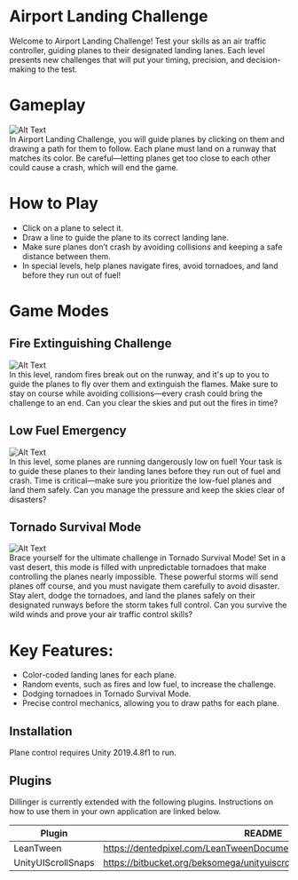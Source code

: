 # Airport Landing Challenge
Welcome to Airport Landing Challenge! Test your skills as an air traffic controller, guiding planes to their designated landing lanes. Each level presents new challenges that will put your timing, precision, and decision-making to the test.

# Gameplay
![Alt Text](https://i.giphy.com/media/v1.Y2lkPTc5MGI3NjExejJ1NXF5YXBtbGYwZWtkNmg5c3poaG82bTIxM2c2eWZocHNpcnFseCZlcD12MV9pbnRlcm5hbF9naWZfYnlfaWQmY3Q9Zw/tdQQoOr4dnOWted3rn/giphy.gif)\
In Airport Landing Challenge, you will guide planes by clicking on them and drawing a path for them to follow. Each plane must land on a runway that matches its color. Be careful—letting planes get too close to each other could cause a crash, which will end the game.

# How to Play
- Click on a plane to select it.
- Draw a line to guide the plane to its correct landing lane.
- Make sure planes don’t crash by avoiding collisions and keeping a safe distance between them.
- In special levels, help planes navigate fires, avoid tornadoes, and land before they run out of fuel!

# Game Modes
## Fire Extinguishing Challenge
![Alt Text](https://i.giphy.com/media/v1.Y2lkPTc5MGI3NjExcWhwY2hoM2VkdnNzMjl3b2I5bGN2NGZiZnV5cTZnNGUxajRhMHA5ZSZlcD12MV9pbnRlcm5hbF9naWZfYnlfaWQmY3Q9Zw/qQVTMuFgGQxyEKRSKA/giphy.gif)\
In this level, random fires break out on the runway, and it's up to you to guide the planes to fly over them and extinguish the flames. Make sure to stay on course while avoiding collisions—every crash could bring the challenge to an end. Can you clear the skies and put out the fires in time?

## Low Fuel Emergency
![Alt Text](https://i.giphy.com/media/v1.Y2lkPTc5MGI3NjExbmQ3NWUwdW8xamVsMHB4ZmF0NXAzM3M1MWd3aXByMmk0ZHIzdjc5YyZlcD12MV9pbnRlcm5hbF9naWZfYnlfaWQmY3Q9Zw/OuRnOdvoAKbWzzjmcv/giphy.gif)\
In this level, some planes are running dangerously low on fuel! Your task is to guide these planes to their landing lanes before they run out of fuel and crash. Time is critical—make sure you prioritize the low-fuel planes and land them safely. Can you manage the pressure and keep the skies clear of disasters?

## Tornado Survival Mode
![Alt Text](https://i.giphy.com/media/v1.Y2lkPTc5MGI3NjExcTF6MmhvdXd3dzc1andudDB1OHBscnk1ZDNmdTdiaDl0NXJ1N3J6OSZlcD12MV9pbnRlcm5hbF9naWZfYnlfaWQmY3Q9Zw/x9N6xJUdOzU4jtqpOe/giphy.gif)\
Brace yourself for the ultimate challenge in Tornado Survival Mode! Set in a vast desert, this mode is filled with unpredictable tornadoes that make controlling the planes nearly impossible. These powerful storms will send planes off course, and you must navigate them carefully to avoid disaster. Stay alert, dodge the tornadoes, and land the planes safely on their designated runways before the storm takes full control. Can you survive the wild winds and prove your air traffic control skills?


# Key Features:
- Color-coded landing lanes for each plane.
- Random events, such as fires and low fuel, to increase the challenge.
- Dodging tornadoes in Tornado Survival Mode.
- Precise control mechanics, allowing you to draw paths for each plane.



## Installation

Plane control requires Unity 2019.4.8f1 to run.


## Plugins

Dillinger is currently extended with the following plugins.
Instructions on how to use them in your own application are linked below.

| Plugin | README |
| ------ | ------ |
| LeanTween | https://dentedpixel.com/LeanTweenDocumentation/classes/LeanTween.html |
| UnityUIScrollSnaps | https://bitbucket.org/beksomega/unityuiscrollsnaps/src/master |


